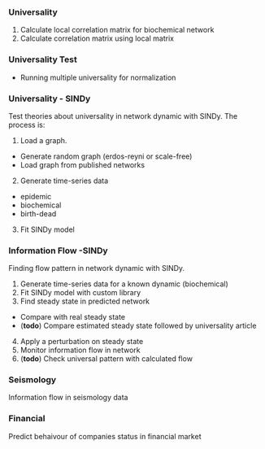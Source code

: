 ### Universality
1. Calculate local correlation matrix for biochemical network
2. Calculate correlation matrix using local matrix

### Universality Test
- Running multiple universality for normalization

### Universality - SINDy
Test theories about universality in network dynamic with SINDy. The process is:
1. Load a graph.
  - Generate random graph (erdos-reyni or scale-free)
  - Load graph from published networks
2. Generate time-series data
  - epidemic
  - biochemical
  - birth-dead
3. Fit SINDy model

### Information Flow -SINDy
Finding flow pattern in network dynamic with SINDy.
1. Generate time-series data for a known dynamic (biochemical)
2. Fit SINDy model with custom library
3. Find steady state in predicted network
  - Compare with real steady state
  - (**todo**) Compare estimated steady state followed by universality article
4. Apply a perturbation on steady state
5. Monitor information flow in network
6. (**todo**) Check universal pattern with calculated flow

### Seismology
Information flow in seismology data

### Financial
Predict behaivour of companies status in financial market

